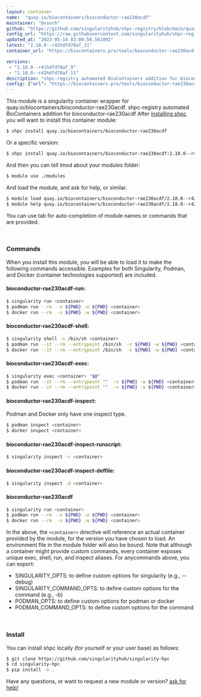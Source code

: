 ```yaml
---
layout: container
name:  "quay.io/biocontainers/bioconductor-rae230acdf"
maintainer: "@vsoch"
github: "https://github.com/singularityhub/shpc-registry/blob/main/quay.io/biocontainers/bioconductor-rae230acdf/container.yaml"
config_url: "https://raw.githubusercontent.com/singularityhub/shpc-registry/main/quay.io/biocontainers/bioconductor-rae230acdf/container.yaml"
updated_at: "2023-05-14 03:00:50.561092"
latest: "2.18.0--r42hdfd78af_11"
container_url: "https://biocontainers.pro/tools/bioconductor-rae230acdf"

versions:
 - "2.18.0--r41hdfd78af_9"
 - "2.18.0--r42hdfd78af_11"
description: "shpc-registry automated BioContainers addition for bioconductor-rae230acdf"
config: {"url": "https://biocontainers.pro/tools/bioconductor-rae230acdf", "maintainer": "@vsoch", "description": "shpc-registry automated BioContainers addition for bioconductor-rae230acdf", "latest": {"2.18.0--r42hdfd78af_11": "sha256:46fe7d8d096c241c6347b4f01cfc9645ddc9cd5bd26c78aac3e4f99df1101cfa"}, "tags": {"2.18.0--r41hdfd78af_9": "sha256:ba957a7bce45ef984a957dd55b1f8ad3f73680352069f0b5ed4010f67b9fa9eb", "2.18.0--r42hdfd78af_11": "sha256:46fe7d8d096c241c6347b4f01cfc9645ddc9cd5bd26c78aac3e4f99df1101cfa"}, "docker": "quay.io/biocontainers/bioconductor-rae230acdf"}
---
```


This module is a singularity container wrapper for quay.io/biocontainers/bioconductor-rae230acdf.
shpc-registry automated BioContainers addition for bioconductor-rae230acdf
After [installing shpc](#install) you will want to install this container module:


```bash
$ shpc install quay.io/biocontainers/bioconductor-rae230acdf
```

Or a specific version:

```bash
$ shpc install quay.io/biocontainers/bioconductor-rae230acdf:2.18.0--r42hdfd78af_11
```

And then you can tell lmod about your modules folder:

```bash
$ module use ./modules
```

And load the module, and ask for help, or similar.

```bash
$ module load quay.io/biocontainers/bioconductor-rae230acdf/2.18.0--r42hdfd78af_11
$ module help quay.io/biocontainers/bioconductor-rae230acdf/2.18.0--r42hdfd78af_11
```

You can use tab for auto-completion of module names or commands that are provided.

<br>

### Commands

When you install this module, you will be able to load it to make the following commands accessible.
Examples for both Singularity, Podman, and Docker (container technologies supported) are included.

#### bioconductor-rae230acdf-run:

```bash
$ singularity run <container>
$ podman run --rm  -v ${PWD} -w ${PWD} <container>
$ docker run --rm  -v ${PWD} -w ${PWD} <container>
```

#### bioconductor-rae230acdf-shell:

```bash
$ singularity shell -s /bin/sh <container>
$ podman run --it --rm --entrypoint /bin/sh  -v ${PWD} -w ${PWD} <container>
$ docker run --it --rm --entrypoint /bin/sh  -v ${PWD} -w ${PWD} <container>
```

#### bioconductor-rae230acdf-exec:

```bash
$ singularity exec <container> "$@"
$ podman run --it --rm --entrypoint ""  -v ${PWD} -w ${PWD} <container> "$@"
$ docker run --it --rm --entrypoint ""  -v ${PWD} -w ${PWD} <container> "$@"
```

#### bioconductor-rae230acdf-inspect:

Podman and Docker only have one inspect type.

```bash
$ podman inspect <container>
$ docker inspect <container>
```

#### bioconductor-rae230acdf-inspect-runscript:

```bash
$ singularity inspect -r <container>
```

#### bioconductor-rae230acdf-inspect-deffile:

```bash
$ singularity inspect -d <container>
```



#### bioconductor-rae230acdf

```bash
$ singularity run <container>
$ podman run --rm  -v ${PWD} -w ${PWD} <container>
$ docker run --rm  -v ${PWD} -w ${PWD} <container>
```


In the above, the `<container>` directive will reference an actual container provided
by the module, for the version you have chosen to load. An environment file in the
module folder will also be bound. Note that although a container
might provide custom commands, every container exposes unique exec, shell, run, and
inspect aliases. For anycommands above, you can export:

 - SINGULARITY_OPTS: to define custom options for singularity (e.g., --debug)
 - SINGULARITY_COMMAND_OPTS: to define custom options for the command (e.g., -b)
 - PODMAN_OPTS: to define custom options for podman or docker
 - PODMAN_COMMAND_OPTS: to define custom options for the command

<br>

### Install

You can install shpc locally (for yourself or your user base) as follows:

```bash
$ git clone https://github.com/singularityhub/singularity-hpc
$ cd singularity-hpc
$ pip install -e .
```

Have any questions, or want to request a new module or version? [ask for help!](https://github.com/singularityhub/singularity-hpc/issues)